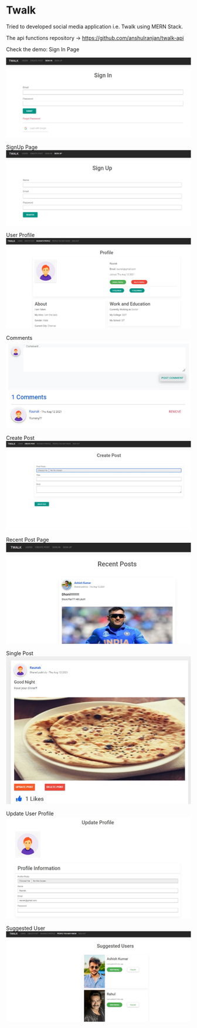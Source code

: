 # Twalk
Tried to developed social media application i.e. Twalk using MERN Stack.

The api functions repository -> https://github.com/anshulranjan/twalk-api

Check the demo:
Sign In Page

![alt text](https://github.com/anshulranjan/Twalk/blob/main/images/signin.JPG?raw=true)

SignUp Page
![alt text](https://github.com/anshulranjan/Twalk/blob/main/images/signup.JPG?raw=true)

User Profile
![alt text](https://github.com/anshulranjan/Twalk/blob/main/images/profile.JPG?raw=true)

Comments
![alt text](https://github.com/anshulranjan/Twalk/blob/main/images/comment.JPG?raw=true)

Create Post
![alt text](https://github.com/anshulranjan/Twalk/blob/main/images/createpost.JPG?raw=true)

Recent Post Page
![alt text](https://github.com/anshulranjan/Twalk/blob/main/images/recentpost.JPG?raw=true)

Single Post
![alt text](https://github.com/anshulranjan/Twalk/blob/main/images/singlepost.JPG?raw=true)

Update User Profile
![alt text](https://github.com/anshulranjan/Twalk/blob/main/images/updateprofile.JPG?raw=true)

Suggested User
![alt text](https://github.com/anshulranjan/Twalk/blob/main/images/suggesteduser.JPG?raw=true)




